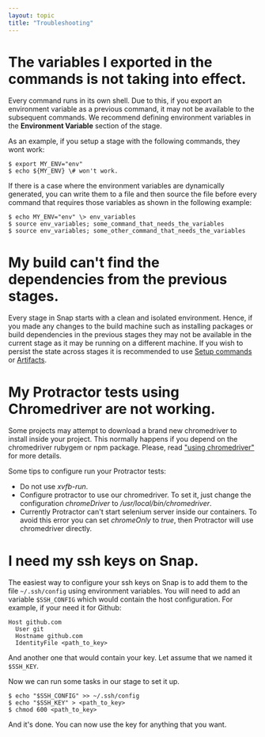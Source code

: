 ```yaml
---
layout: topic
title: "Troubleshooting"
---
```


# The variables I exported in the commands is not taking into effect.

Every command runs in its own shell. Due to this, if you export an environment variable as a previous command,
it may not be available to the subsequent commands. We recommend defining environment variables in the **Environment Variable** section of the stage.

As an example, if you setup a stage with the following commands, they wont work:

    $ export MY_ENV="env"
    $ echo ${MY_ENV} \# won't work.

If there is a case where the environment variables are dynamically generated, you can write them to a file and then source
the file before every command that requires those variables as shown in the following example:

    $ echo MY_ENV="env" \> env_variables
    $ source env_variables; some_command_that_needs_the_variables
    $ source env_variables; some_other_command_that_needs_the_variables

# My build can't find the dependencies from the previous stages.

Every stage in Snap starts with a clean and isolated environment. Hence, if you made any changes to the build machine
such as installing packages or build dependencies in the previous stages they may not be available in the current stage
as it may be running on a different machine. If you wish to persist the state across stages it is recommended to use
<a href="/pipeline/#pinning-common-setup-commands">Setup commands</a> or <a href="/pipeline/#artifact">Artifacts</a>.

# My Protractor tests using Chromedriver are not working.

Some projects may attempt to download a brand new chromedriver to install inside your project. This normally happens if you depend on the chromedriver rubygem or npm package. Please, read <a href="/the_ci_environment/testing_with_browsers/#using-chromedriver">"using chromedriver"</a> for more details.

Some tips to configure run your Protractor tests:

* Do not use *xvfb-run*.
* Configure protractor to use our chromedriver. To set it, just change the configuration *chromeDriver* to */usr/local/bin/chromedriver*.
* Currently Protractor can't start selenium server inside our containers. To avoid this error you can set *chromeOnly* to *true*, then Protractor will use chromedriver directly.

# I need my ssh keys on Snap.

The easiest way to configure your ssh keys on Snap is to add them to the file `~/.ssh/config` using environment variables.
You will need to add an variable `$SSH_CONFIG` which would contain the host configuration. For example, if your need it for Github:

```
Host github.com
  User git
  Hostname github.com
  IdentityFile <path_to_key>
```
And another one that would contain your key. Let assume that we named it `$SSH_KEY`.

Now we can run some tasks in our stage to set it up.

```
$ echo "$SSH_CONFIG" >> ~/.ssh/config
$ echo "$SSH_KEY" > <path_to_key>
$ chmod 600 <path_to_key>
```

And it's done. You can now use the key for anything that you want.

